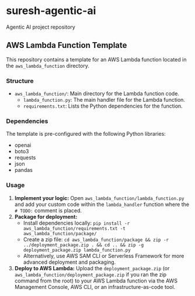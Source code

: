 # suresh-agentic-ai
Agentic AI project repository

## AWS Lambda Function Template

This repository contains a template for an AWS Lambda function located in the `aws_lambda_function` directory.

### Structure

-   `aws_lambda_function/`: Main directory for the Lambda function code.
    -   `lambda_function.py`: The main handler file for the Lambda function.
    -   `requirements.txt`: Lists the Python dependencies for the function.

### Dependencies

The template is pre-configured with the following Python libraries:

-   openai
-   boto3
-   requests
-   json
-   pandas

### Usage

1.  **Implement your logic:** Open `aws_lambda_function/lambda_function.py` and add your custom code within the `lambda_handler` function where the `# TODO:` comment is placed.
2.  **Package for deployment:**
    *   Install dependencies locally: `pip install -r aws_lambda_function/requirements.txt -t aws_lambda_function/package/`
    *   Create a zip file: `cd aws_lambda_function/package && zip -r ../deployment_package.zip . && cd .. && zip -g deployment_package.zip lambda_function.py`
    *   Alternatively, use AWS SAM CLI or Serverless Framework for more advanced deployment and packaging.
3.  **Deploy to AWS Lambda:** Upload the `deployment_package.zip` (or `aws_lambda_function/deployment_package.zip` if you ran the zip command from the root) to your AWS Lambda function via the AWS Management Console, AWS CLI, or an infrastructure-as-code tool.
